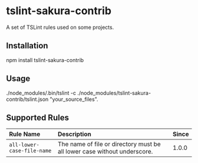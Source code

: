 tslint-sakura-contrib
=====
A set of TSLint rules used on some projects.

Installation
-----

  npm install tslint-sakura-contrib

Usage
-----

./node_modules/.bin/tslint -c ./node_modules/tslint-sakura-contrib/tslint.json "your_source_files".

Supported Rules
-----

Rule Name   | Description | Since
:---------- | :------------ | -------------
`all-lower-case-file-name` | The name of file or directory must be all lower case without underscore. | 1.0.0
